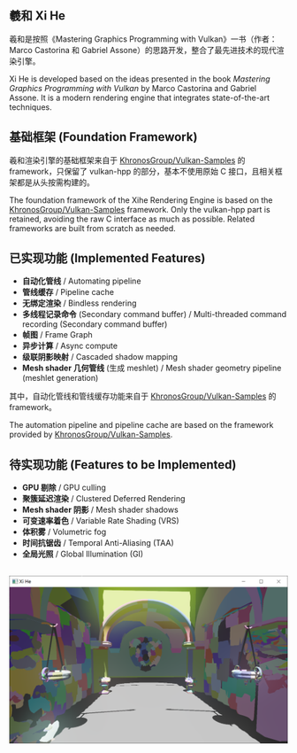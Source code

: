 ## 羲和 Xi He

羲和是按照《Mastering Graphics Programming with Vulkan》一书（作者：Marco Castorina 和 Gabriel Assone）的思路开发，整合了最先进技术的现代渲染引擎。

Xi He is developed based on the ideas presented in the book *Mastering Graphics Programming with Vulkan* by Marco Castorina and Gabriel Assone. It is a modern rendering engine that integrates state-of-the-art techniques.

## 基础框架 (Foundation Framework)

羲和渲染引擎的基础框架来自于 [KhronosGroup/Vulkan-Samples](https://github.com/KhronosGroup/Vulkan-Samples) 的 framework，只保留了 vulkan-hpp 的部分，基本不使用原始 C 接口，且相关框架都是从头按需构建的。

The foundation framework of the Xihe Rendering Engine is based on the [KhronosGroup/Vulkan-Samples](https://github.com/KhronosGroup/Vulkan-Samples) framework. Only the vulkan-hpp part is retained, avoiding the raw C interface as much as possible. Related frameworks are built from scratch as needed.

## 已实现功能 (Implemented Features)

- **自动化管线** / Automating pipeline
- **管线缓存** / Pipeline cache
- **无绑定渲染** / Bindless rendering
- **多线程记录命令** (Secondary command buffer) / Multi-threaded command recording (Secondary command buffer)
- **帧图** / Frame Graph
- **异步计算** / Async compute
- **级联阴影映射** / Cascaded shadow mapping
- **Mesh shader 几何管线** (生成 meshlet) / Mesh shader geometry pipeline (meshlet generation)

其中，自动化管线和管线缓存功能来自于 [KhronosGroup/Vulkan-Samples](https://github.com/KhronosGroup/Vulkan-Samples) 的 framework。

The automation pipeline and pipeline cache are based on the framework provided by [KhronosGroup/Vulkan-Samples](https://github.com/KhronosGroup/Vulkan-Samples).

## 待实现功能 (Features to be Implemented)

- **GPU 剔除** / GPU culling
- **聚簇延迟渲染** / Clustered Deferred Rendering
- **Mesh shader 阴影** / Mesh shader shadows
- **可变速率着色** / Variable Rate Shading (VRS)
- **体积雾** / Volumetric fog
- **时间抗锯齿** / Temporal Anti-Aliasing (TAA)
- **全局光照** / Global Illumination (GI)

##
![meshlet](./assets/images/meshlet.png)